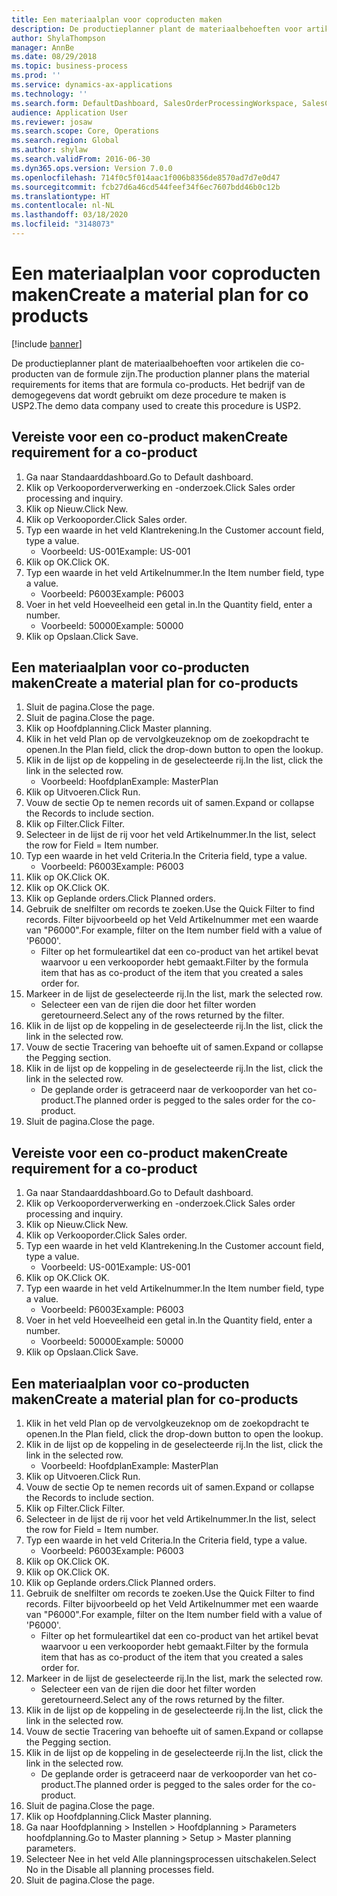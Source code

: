 ```yaml
---
title: Een materiaalplan voor coproducten maken
description: De productieplanner plant de materiaalbehoeften voor artikelen die co-producten van de formule zijn.
author: ShylaThompson
manager: AnnBe
ms.date: 08/29/2018
ms.topic: business-process
ms.prod: ''
ms.service: dynamics-ax-applications
ms.technology: ''
ms.search.form: DefaultDashboard, SalesOrderProcessingWorkspace, SalesCreateOrder, SalesTable, ReqCreatePlanWorkspace, ReqTransPlanCard, SysQueryForm, ReqTransPo
audience: Application User
ms.reviewer: josaw
ms.search.scope: Core, Operations
ms.search.region: Global
ms.author: shylaw
ms.search.validFrom: 2016-06-30
ms.dyn365.ops.version: Version 7.0.0
ms.openlocfilehash: 714f0c5f014aac1f006b8356de8570ad7d7e0d47
ms.sourcegitcommit: fcb27d6a46cd544feef34f6ec7607bdd46b0c12b
ms.translationtype: HT
ms.contentlocale: nl-NL
ms.lasthandoff: 03/18/2020
ms.locfileid: "3148073"
---
```

# <a name="create-a-material-plan-for-co-products"></a><span data-ttu-id="78033-103">Een materiaalplan voor coproducten maken</span><span class="sxs-lookup"><span data-stu-id="78033-103">Create a material plan for co products</span></span>

[!include [banner](../../includes/banner.md)]

<span data-ttu-id="78033-104">De productieplanner plant de materiaalbehoeften voor artikelen die co-producten van de formule zijn.</span><span class="sxs-lookup"><span data-stu-id="78033-104">The production planner plans the material requirements for items that are formula co-products.</span></span> <span data-ttu-id="78033-105">Het bedrijf van de demogegevens dat wordt gebruikt om deze procedure te maken is USP2.</span><span class="sxs-lookup"><span data-stu-id="78033-105">The demo data company used to create this procedure is USP2.</span></span>


## <a name="create-requirement-for-a-co-product"></a><span data-ttu-id="78033-106">Vereiste voor een co-product maken</span><span class="sxs-lookup"><span data-stu-id="78033-106">Create requirement for a co-product</span></span>
1. <span data-ttu-id="78033-107">Ga naar Standaarddashboard.</span><span class="sxs-lookup"><span data-stu-id="78033-107">Go to Default dashboard.</span></span>
2. <span data-ttu-id="78033-108">Klik op Verkooporderverwerking en -onderzoek.</span><span class="sxs-lookup"><span data-stu-id="78033-108">Click Sales order processing and inquiry.</span></span>
3. <span data-ttu-id="78033-109">Klik op Nieuw.</span><span class="sxs-lookup"><span data-stu-id="78033-109">Click New.</span></span>
4. <span data-ttu-id="78033-110">Klik op Verkooporder.</span><span class="sxs-lookup"><span data-stu-id="78033-110">Click Sales order.</span></span>
5. <span data-ttu-id="78033-111">Typ een waarde in het veld Klantrekening.</span><span class="sxs-lookup"><span data-stu-id="78033-111">In the Customer account field, type a value.</span></span>
    * <span data-ttu-id="78033-112">Voorbeeld: US-001</span><span class="sxs-lookup"><span data-stu-id="78033-112">Example: US-001</span></span>  
6. <span data-ttu-id="78033-113">Klik op OK.</span><span class="sxs-lookup"><span data-stu-id="78033-113">Click OK.</span></span>
7. <span data-ttu-id="78033-114">Typ een waarde in het veld Artikelnummer.</span><span class="sxs-lookup"><span data-stu-id="78033-114">In the Item number field, type a value.</span></span>
    * <span data-ttu-id="78033-115">Voorbeeld: P6003</span><span class="sxs-lookup"><span data-stu-id="78033-115">Example: P6003</span></span>  
8. <span data-ttu-id="78033-116">Voer in het veld Hoeveelheid een getal in.</span><span class="sxs-lookup"><span data-stu-id="78033-116">In the Quantity field, enter a number.</span></span>
    * <span data-ttu-id="78033-117">Voorbeeld: 50000</span><span class="sxs-lookup"><span data-stu-id="78033-117">Example: 50000</span></span>  
9. <span data-ttu-id="78033-118">Klik op Opslaan.</span><span class="sxs-lookup"><span data-stu-id="78033-118">Click Save.</span></span>

## <a name="create-a-material-plan-for-co-products"></a><span data-ttu-id="78033-119">Een materiaalplan voor co-producten maken</span><span class="sxs-lookup"><span data-stu-id="78033-119">Create a material plan for co-products</span></span>
1. <span data-ttu-id="78033-120">Sluit de pagina.</span><span class="sxs-lookup"><span data-stu-id="78033-120">Close the page.</span></span>
2. <span data-ttu-id="78033-121">Sluit de pagina.</span><span class="sxs-lookup"><span data-stu-id="78033-121">Close the page.</span></span>
3. <span data-ttu-id="78033-122">Klik op Hoofdplanning.</span><span class="sxs-lookup"><span data-stu-id="78033-122">Click Master planning.</span></span>
4. <span data-ttu-id="78033-123">Klik in het veld Plan op de vervolgkeuzeknop om de zoekopdracht te openen.</span><span class="sxs-lookup"><span data-stu-id="78033-123">In the Plan field, click the drop-down button to open the lookup.</span></span>
5. <span data-ttu-id="78033-124">Klik in de lijst op de koppeling in de geselecteerde rij.</span><span class="sxs-lookup"><span data-stu-id="78033-124">In the list, click the link in the selected row.</span></span>
    * <span data-ttu-id="78033-125">Voorbeeld: Hoofdplan</span><span class="sxs-lookup"><span data-stu-id="78033-125">Example: MasterPlan</span></span>  
6. <span data-ttu-id="78033-126">Klik op Uitvoeren.</span><span class="sxs-lookup"><span data-stu-id="78033-126">Click Run.</span></span>
7. <span data-ttu-id="78033-127">Vouw de sectie Op te nemen records uit of samen.</span><span class="sxs-lookup"><span data-stu-id="78033-127">Expand or collapse the Records to include section.</span></span>
8. <span data-ttu-id="78033-128">Klik op Filter.</span><span class="sxs-lookup"><span data-stu-id="78033-128">Click Filter.</span></span>
9. <span data-ttu-id="78033-129">Selecteer in de lijst de rij voor het veld Artikelnummer.</span><span class="sxs-lookup"><span data-stu-id="78033-129">In the list, select the row for Field = Item number.</span></span>
10. <span data-ttu-id="78033-130">Typ een waarde in het veld Criteria.</span><span class="sxs-lookup"><span data-stu-id="78033-130">In the Criteria field, type a value.</span></span>
    * <span data-ttu-id="78033-131">Voorbeeld: P6003</span><span class="sxs-lookup"><span data-stu-id="78033-131">Example: P6003</span></span>  
11. <span data-ttu-id="78033-132">Klik op OK.</span><span class="sxs-lookup"><span data-stu-id="78033-132">Click OK.</span></span>
12. <span data-ttu-id="78033-133">Klik op OK.</span><span class="sxs-lookup"><span data-stu-id="78033-133">Click OK.</span></span>
13. <span data-ttu-id="78033-134">Klik op Geplande orders.</span><span class="sxs-lookup"><span data-stu-id="78033-134">Click Planned orders.</span></span>
14. <span data-ttu-id="78033-135">Gebruik de snelfilter om records te zoeken.</span><span class="sxs-lookup"><span data-stu-id="78033-135">Use the Quick Filter to find records.</span></span> <span data-ttu-id="78033-136">Filter bijvoorbeeld op het Veld Artikelnummer met een waarde van "P6000".</span><span class="sxs-lookup"><span data-stu-id="78033-136">For example, filter on the Item number field with a value of 'P6000'.</span></span>
    * <span data-ttu-id="78033-137">Filter op het formuleartikel dat een co-product van het artikel bevat waarvoor u een verkooporder hebt gemaakt.</span><span class="sxs-lookup"><span data-stu-id="78033-137">Filter by the formula item that has as co-product of the item that you created a sales order for.</span></span>  
15. <span data-ttu-id="78033-138">Markeer in de lijst de geselecteerde rij.</span><span class="sxs-lookup"><span data-stu-id="78033-138">In the list, mark the selected row.</span></span>
    * <span data-ttu-id="78033-139">Selecteer een van de rijen die door het filter worden geretourneerd.</span><span class="sxs-lookup"><span data-stu-id="78033-139">Select any of the rows returned by the filter.</span></span>  
16. <span data-ttu-id="78033-140">Klik in de lijst op de koppeling in de geselecteerde rij.</span><span class="sxs-lookup"><span data-stu-id="78033-140">In the list, click the link in the selected row.</span></span>
17. <span data-ttu-id="78033-141">Vouw de sectie Tracering van behoefte uit of samen.</span><span class="sxs-lookup"><span data-stu-id="78033-141">Expand or collapse the Pegging section.</span></span>
18. <span data-ttu-id="78033-142">Klik in de lijst op de koppeling in de geselecteerde rij.</span><span class="sxs-lookup"><span data-stu-id="78033-142">In the list, click the link in the selected row.</span></span>
    * <span data-ttu-id="78033-143">De geplande order is getraceerd naar de verkooporder van het co-product.</span><span class="sxs-lookup"><span data-stu-id="78033-143">The planned order is pegged to the sales order for the co-product.</span></span>  
19. <span data-ttu-id="78033-144">Sluit de pagina.</span><span class="sxs-lookup"><span data-stu-id="78033-144">Close the page.</span></span>

## <a name="create-requirement-for-a-co-product"></a><span data-ttu-id="78033-145">Vereiste voor een co-product maken</span><span class="sxs-lookup"><span data-stu-id="78033-145">Create requirement for a co-product</span></span>
1. <span data-ttu-id="78033-146">Ga naar Standaarddashboard.</span><span class="sxs-lookup"><span data-stu-id="78033-146">Go to Default dashboard.</span></span>
2. <span data-ttu-id="78033-147">Klik op Verkooporderverwerking en -onderzoek.</span><span class="sxs-lookup"><span data-stu-id="78033-147">Click Sales order processing and inquiry.</span></span>
3. <span data-ttu-id="78033-148">Klik op Nieuw.</span><span class="sxs-lookup"><span data-stu-id="78033-148">Click New.</span></span>
4. <span data-ttu-id="78033-149">Klik op Verkooporder.</span><span class="sxs-lookup"><span data-stu-id="78033-149">Click Sales order.</span></span>
5. <span data-ttu-id="78033-150">Typ een waarde in het veld Klantrekening.</span><span class="sxs-lookup"><span data-stu-id="78033-150">In the Customer account field, type a value.</span></span>
    * <span data-ttu-id="78033-151">Voorbeeld: US-001</span><span class="sxs-lookup"><span data-stu-id="78033-151">Example: US-001</span></span>  
6. <span data-ttu-id="78033-152">Klik op OK.</span><span class="sxs-lookup"><span data-stu-id="78033-152">Click OK.</span></span>
7. <span data-ttu-id="78033-153">Typ een waarde in het veld Artikelnummer.</span><span class="sxs-lookup"><span data-stu-id="78033-153">In the Item number field, type a value.</span></span>
    * <span data-ttu-id="78033-154">Voorbeeld: P6003</span><span class="sxs-lookup"><span data-stu-id="78033-154">Example: P6003</span></span>  
8. <span data-ttu-id="78033-155">Voer in het veld Hoeveelheid een getal in.</span><span class="sxs-lookup"><span data-stu-id="78033-155">In the Quantity field, enter a number.</span></span>
    * <span data-ttu-id="78033-156">Voorbeeld: 50000</span><span class="sxs-lookup"><span data-stu-id="78033-156">Example: 50000</span></span>  
9. <span data-ttu-id="78033-157">Klik op Opslaan.</span><span class="sxs-lookup"><span data-stu-id="78033-157">Click Save.</span></span>

## <a name="create-a-material-plan-for-co-products"></a><span data-ttu-id="78033-158">Een materiaalplan voor co-producten maken</span><span class="sxs-lookup"><span data-stu-id="78033-158">Create a material plan for co-products</span></span>
1. <span data-ttu-id="78033-159">Klik in het veld Plan op de vervolgkeuzeknop om de zoekopdracht te openen.</span><span class="sxs-lookup"><span data-stu-id="78033-159">In the Plan field, click the drop-down button to open the lookup.</span></span>
2. <span data-ttu-id="78033-160">Klik in de lijst op de koppeling in de geselecteerde rij.</span><span class="sxs-lookup"><span data-stu-id="78033-160">In the list, click the link in the selected row.</span></span>
    * <span data-ttu-id="78033-161">Voorbeeld: Hoofdplan</span><span class="sxs-lookup"><span data-stu-id="78033-161">Example: MasterPlan</span></span>  
3. <span data-ttu-id="78033-162">Klik op Uitvoeren.</span><span class="sxs-lookup"><span data-stu-id="78033-162">Click Run.</span></span>
4. <span data-ttu-id="78033-163">Vouw de sectie Op te nemen records uit of samen.</span><span class="sxs-lookup"><span data-stu-id="78033-163">Expand or collapse the Records to include section.</span></span>
5. <span data-ttu-id="78033-164">Klik op Filter.</span><span class="sxs-lookup"><span data-stu-id="78033-164">Click Filter.</span></span>
6. <span data-ttu-id="78033-165">Selecteer in de lijst de rij voor het veld Artikelnummer.</span><span class="sxs-lookup"><span data-stu-id="78033-165">In the list, select the row for Field = Item number.</span></span>
7. <span data-ttu-id="78033-166">Typ een waarde in het veld Criteria.</span><span class="sxs-lookup"><span data-stu-id="78033-166">In the Criteria field, type a value.</span></span>
    * <span data-ttu-id="78033-167">Voorbeeld: P6003</span><span class="sxs-lookup"><span data-stu-id="78033-167">Example: P6003</span></span>  
8. <span data-ttu-id="78033-168">Klik op OK.</span><span class="sxs-lookup"><span data-stu-id="78033-168">Click OK.</span></span>
9. <span data-ttu-id="78033-169">Klik op OK.</span><span class="sxs-lookup"><span data-stu-id="78033-169">Click OK.</span></span>
10. <span data-ttu-id="78033-170">Klik op Geplande orders.</span><span class="sxs-lookup"><span data-stu-id="78033-170">Click Planned orders.</span></span>
11. <span data-ttu-id="78033-171">Gebruik de snelfilter om records te zoeken.</span><span class="sxs-lookup"><span data-stu-id="78033-171">Use the Quick Filter to find records.</span></span> <span data-ttu-id="78033-172">Filter bijvoorbeeld op het Veld Artikelnummer met een waarde van "P6000".</span><span class="sxs-lookup"><span data-stu-id="78033-172">For example, filter on the Item number field with a value of 'P6000'.</span></span>
    * <span data-ttu-id="78033-173">Filter op het formuleartikel dat een co-product van het artikel bevat waarvoor u een verkooporder hebt gemaakt.</span><span class="sxs-lookup"><span data-stu-id="78033-173">Filter by the formula item that has as co-product of the item that you created a sales order for.</span></span>  
12. <span data-ttu-id="78033-174">Markeer in de lijst de geselecteerde rij.</span><span class="sxs-lookup"><span data-stu-id="78033-174">In the list, mark the selected row.</span></span>
    * <span data-ttu-id="78033-175">Selecteer een van de rijen die door het filter worden geretourneerd.</span><span class="sxs-lookup"><span data-stu-id="78033-175">Select any of the rows returned by the filter.</span></span>  
13. <span data-ttu-id="78033-176">Klik in de lijst op de koppeling in de geselecteerde rij.</span><span class="sxs-lookup"><span data-stu-id="78033-176">In the list, click the link in the selected row.</span></span>
14. <span data-ttu-id="78033-177">Vouw de sectie Tracering van behoefte uit of samen.</span><span class="sxs-lookup"><span data-stu-id="78033-177">Expand or collapse the Pegging section.</span></span>
15. <span data-ttu-id="78033-178">Klik in de lijst op de koppeling in de geselecteerde rij.</span><span class="sxs-lookup"><span data-stu-id="78033-178">In the list, click the link in the selected row.</span></span>
    * <span data-ttu-id="78033-179">De geplande order is getraceerd naar de verkooporder van het co-product.</span><span class="sxs-lookup"><span data-stu-id="78033-179">The planned order is pegged to the sales order for the co-product.</span></span>  
16. <span data-ttu-id="78033-180">Sluit de pagina.</span><span class="sxs-lookup"><span data-stu-id="78033-180">Close the page.</span></span>
17. <span data-ttu-id="78033-181">Klik op Hoofdplanning.</span><span class="sxs-lookup"><span data-stu-id="78033-181">Click Master planning.</span></span>
18. <span data-ttu-id="78033-182">Ga naar Hoofdplanning > Instellen > Hoofdplanning > Parameters hoofdplanning.</span><span class="sxs-lookup"><span data-stu-id="78033-182">Go to Master planning > Setup > Master planning parameters.</span></span>
19. <span data-ttu-id="78033-183">Selecteer Nee in het veld Alle planningsprocessen uitschakelen.</span><span class="sxs-lookup"><span data-stu-id="78033-183">Select No in the Disable all planning processes field.</span></span>
20. <span data-ttu-id="78033-184">Sluit de pagina.</span><span class="sxs-lookup"><span data-stu-id="78033-184">Close the page.</span></span>

